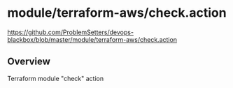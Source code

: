 # module/terraform-aws/check.action

https://github.com/ProblemSetters/devops-blackbox/blob/master/module/terraform-aws/check.action

## Overview

Terraform module "check" action


